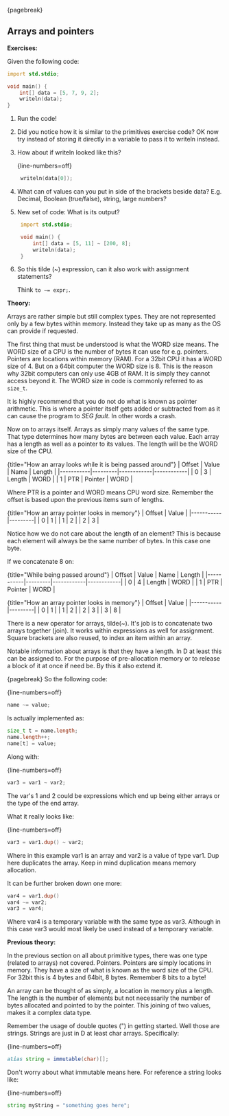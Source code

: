 {pagebreak}

## Arrays and pointers
**Exercises:**

Given the following code:

```D
import std.stdio;

void main() {
    int[] data = [5, 7, 9, 2];
    writeln(data);
}
```

1. Run the code!
2. Did you notice how it is similar to the primitives  exercise code? OK now try instead of storing it directly in a variable to pass it to writeln instead.
3. How about if writeln looked like this?

   {line-numbers=off}
   ```D
    writeln(data[0]);
   ```

4. What can of values can you put in side of the brackets beside data? E.g. Decimal, Boolean (true/false), string, large numbers?
5. New set of code: What is its output?

   ```D
    import std.stdio;

    void main() {
        int[] data = [5, 11] ~ [200, 8];
        writeln(data);
    }
   ```

6. So this tilde (~) expression, can it also work with assignment statements?

    Think ``to ~= expr;``.

**Theory:**

Arrays are rather simple but still complex types. They are not represented only by a few bytes within memory. Instead they take up as many as the OS can provide if requested.

The first thing that must be understood is what the WORD size means. The WORD size of a CPU is the number of bytes it can use for e.g. pointers. Pointers are locations within memory (RAM). For a 32bit CPU it has a WORD size of 4. But on a 64bit computer the WORD size is 8. This is the reason why 32bit computers can only use 4GB of RAM. It is simply they cannot access beyond it. The WORD size in code is commonly referred to as ``size_t``.

It is highly recommend that you do not do what is known as pointer arithmetic. This is where a pointer itself gets added or subtracted from as it can cause the program to *SEG fault*. In other words a crash.

Now on to arrays itself. Arrays as simply many values of the same type.  That type determines how many bytes are between each value. Each array has a length as well as a pointer to its values. The length will be the WORD size of the CPU.

{title="How an array looks while it is being passed around"}
| Offset | Value | Name   | Length |
|-----------|---------|------------|------------|
| 0         | 3       | Length | WORD  |
| 1         | PTR   | Pointer | WORD  |

Where PTR is a pointer and WORD means CPU word size. Remember the offset is based upon the previous items sum of lengths.

{title="How an array pointer looks in memory"}
| Offset | Value |
|-----------|---------|
| 0         | 1       |
| 1         | 2       |
| 2         | 3       |

Notice how we do not care about the length of an element? This is because each element will always be the same number of bytes. In this case one byte.

If we concatenate 8 on:

{title="While being passed around"}
| Offset | Value | Name   | Length |
|-----------|---------|------------|------------|
| 0         | 4       | Length | WORD  |
| 1         | PTR   | Pointer | WORD  |

{title="How an array pointer looks in memory"}
| Offset | Value |
|-----------|---------|
| 0         | 1       |
| 1         | 2       |
| 2         | 3       |
| 3         | 8       |

There is a new operator for arrays, tilde(~). It's job is to concatenate two arrays together (join). It works within expressions as well for assignment.  Square brackets are also reused, to index an item within an array.

Notable information about arrays is that they have a length. In D at least this can be assigned to. For the purpose of pre-allocation memory or to release a block of it at once if need be. By this it also extend it.

{pagebreak}
So the following code:

{line-numbers=off}
```D
name ~= value;
```

Is actually implemented as:

```D
size_t t = name.length;
name.length++;
name[t] = value;
```

Along with:

{line-numbers=off}
```D
var3 = var1 ~ var2;
```

The var's 1 and 2 could be expressions which end up being either arrays or the type of the end array.

What it really looks like:

{line-numbers=off}
```D
var3 = var1.dup() ~ var2;
```

Where in this example var1 is an array and var2 is a value of type var1. Dup here duplicates the array. Keep in mind duplication means memory allocation.

It can be further broken down one more:

```D
var4 = var1.dup()
var4 ~= var2;
var3 = var4;
```

Where var4 is a temporary variable with the same type as var3. Although in this case var3 would most likely be used instead of a temporary variable.

**Previous theory:**

In the previous section on all about primitive types, there was one type (related to arrays) not covered. Pointers. Pointers are simply locations in memory. They have a size of what is known as the word size of the CPU. For 32bit this is 4 bytes and 64bit, 8 bytes. Remember 8 bits to a byte!

An array can be thought of as simply, a location in memory plus a length. The length is the number of elements but not necessarily the number of bytes allocated and pointed to by the pointer.
This joining of two values, makes it a complex data type.

Remember the usage of double quotes (") in getting started. Well those are strings. Strings are just in D at least char arrays. Specifically:

{line-numbers=off}
```D
alias string = immutable(char)[];
```

Don't worry about what immutable means here.
For reference a string looks like:

{line-numbers=off}
```D
string myString = "something goes here";
```